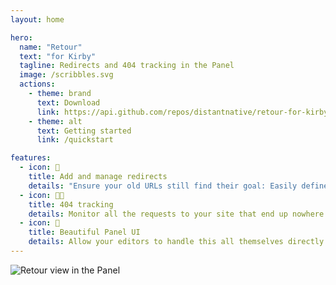 ```yaml
---
layout: home

hero:
  name: "Retour"
  text: "for Kirby"
  tagline: Redirects and 404 tracking in the Panel
  image: /scribbles.svg
  actions:
    - theme: brand
      text: Download
      link: https://api.github.com/repos/distantnative/retour-for-kirby/zipball
    - theme: alt
      text: Getting started
      link: /quickstart

features:
  - icon: 🙌
    title: Add and manage redirects
    details: "Ensure your old URLs still find their goal: Easily define matching routes with patterns/wildcards and the HTTP status code of your choice."
  - icon: 😶‍🌫️
    title: 404 tracking
    details: Monitor all the requests to your site that end up nowhere. Retour empowers you to find and fix broken links or add a new redirect.
  - icon: 🤩
    title: Beautiful Panel UI
    details: Allow your editors to handle this all themselves directly from the Panel in a familiar UI and without writing any code.
---
```


![Retour view in the Panel](/retour.png)
